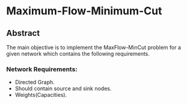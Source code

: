 # Maximum-Flow-Minimum-Cut
## Abstract
The main objective is to implement the MaxFlow-MinCut problem for a given network which contains the following requirements.
### Network Requirements: 
* Directed Graph.
* Should contain source and sink nodes.
* Weights(Capacities).

